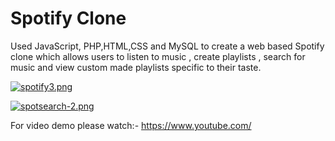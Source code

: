# Spotify Clone

Used JavaScript, PHP,HTML,CSS and MySQL  to create a web based Spotify clone which allows users to listen to music , create playlists , search for music and view custom made playlists specific to their taste.

[![spotify3.png](https://i.postimg.cc/SN9hBG5Q/spotify3.png)](https://postimg.cc/F7h8c0Nw)


[![spotsearch-2.png](https://i.postimg.cc/gJ49HYDy/spotsearch-2.png)](https://postimg.cc/62719xFT)
 
For video demo please watch:- https://www.youtube.com/
